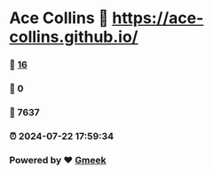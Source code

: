 # Ace Collins :link: https://ace-collins.github.io/ 
### :page_facing_up: [16](https://ace-collins.github.io//tag.html) 
### :speech_balloon: 0 
### :hibiscus: 7637 
### :alarm_clock: 2024-07-22 17:59:34 
### Powered by :heart: [Gmeek](https://github.com/Meekdai/Gmeek)
